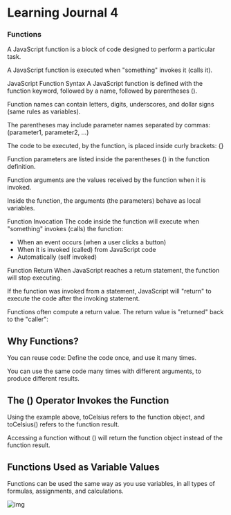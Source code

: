 # Learning Journal 4

### Functions 

A JavaScript function is a block of code designed to perform a particular task.

A JavaScript function is executed when "something" invokes it (calls it).

JavaScript Function Syntax
A JavaScript function is defined with the function keyword, followed by a name, followed by parentheses ().

Function names can contain letters, digits, underscores, and dollar signs (same rules as variables).

The parentheses may include parameter names separated by commas:
(parameter1, parameter2, ...)

The code to be executed, by the function, is placed inside curly brackets: {}



Function parameters are listed inside the parentheses () in the function definition.

Function arguments are the values received by the function when it is invoked.

Inside the function, the arguments (the parameters) behave as local variables.



Function Invocation
The code inside the function will execute when "something" invokes (calls) the function:

* When an event occurs (when a user clicks a button)
* When it is invoked (called) from JavaScript code
* Automatically (self invoked)


Function Return
When JavaScript reaches a return statement, the function will stop executing.

If the function was invoked from a statement, JavaScript will "return" to execute the code after the invoking statement.


Functions often compute a return value. The return value is "returned" back to the "caller":


## Why Functions?
You can reuse code: Define the code once, and use it many times.

You can use the same code many times with different arguments, to produce different results.

## The () Operator Invokes the Function
Using the example above, toCelsius refers to the function object, and toCelsius() refers to the function result.

Accessing a function without () will return the function object instead of the function result.

## Functions Used as Variable Values
Functions can be used the same way as you use variables, in all types of formulas, assignments, and calculations.

![img](https://cdn.programiz.com/sites/tutorial2program/files/javascript-recursion.png)






